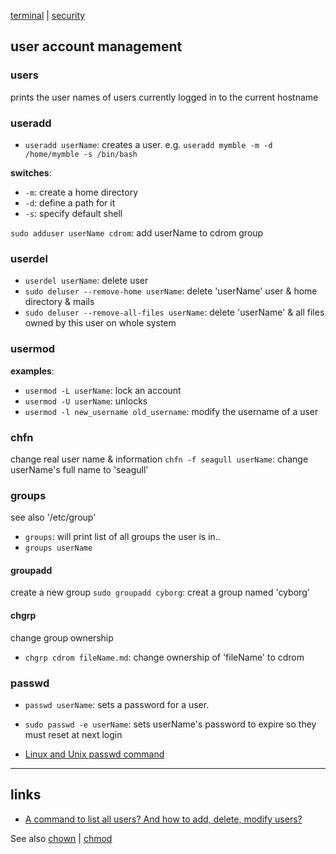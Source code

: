 [terminal](terminal.md) | [security](security.md)

## user account management

### users
prints the user names of users currently logged in to the current hostname

### useradd
- `useradd userName`: creates a user.
e.g. `useradd mymble -m -d /home/mymble -s /bin/bash`

**switches**:
- `-m`: create a home directory
- `-d`: define a path for it
- `-s`: specify default shell

`sudo adduser userName cdrom`: add userName to cdrom group

### userdel
- `userdel userName`: delete user
- `sudo deluser --remove-home userName`: delete 'userName' user & home directory & mails
- `sudo deluser --remove-all-files userName`: delete 'userName' & all files owned by this user on whole system

### usermod
**examples**:
- `usermod -L userName`: lock an account
- `usermod -U userName`: unlocks
- `usermod -l new_username old_username`: modify the username of a user

### chfn
change real user name & information
`chfn -f seagull userName`: change userName's full name to 'seagull'

### groups
see also '/etc/group'
- `groups`: will print list of all groups the user is in..
- `groups userName`

#### groupadd
create a new group
`sudo groupadd cyborg`: creat a group named 'cyborg'

#### chgrp
change group ownership
- `chgrp cdrom fileName.md`: change ownership of 'fileName' to cdrom

### passwd
- `passwd userName`: sets a password for a user.
- `sudo passwd -e userName`: sets userName's password to expire so they must reset at next login

- [Linux and Unix passwd command](http://www.computerhope.com/unix/upasswor.htm)

---

## links
- [A command to list all users? And how to add, delete, modify users?](https://askubuntu.com/questions/410244/a-command-to-list-all-users-and-how-to-add-delete-modify-users)

See also [chown](terminal.md#chown) | [chmod](terminal.md#chmod)
